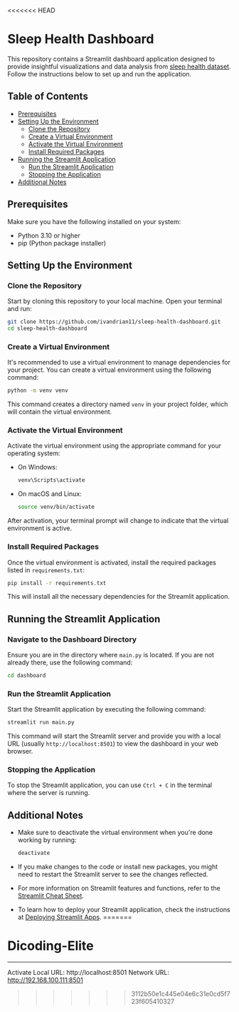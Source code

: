 <<<<<<< HEAD
# Sleep Health Dashboard

This repository contains a Streamlit dashboard application designed to provide insightful visualizations and data analysis from [sleep health dataset](https://www.kaggle.com/datasets/uom190346a/sleep-health-and-lifestyle-dataset/). Follow the instructions below to set up and run the application.

## Table of Contents

- [Prerequisites](#prerequisites)
- [Setting Up the Environment](#setting-up-the-environment)
  - [Clone the Repository](#clone-the-repository)
  - [Create a Virtual Environment](#create-a-virtual-environment)
  - [Activate the Virtual Environment](#activate-the-virtual-environment)
  - [Install Required Packages](#install-required-packages)
- [Running the Streamlit Application](#running-the-streamlit-application)
  - [Run the Streamlit Application](#run-the-streamlit-application)
  - [Stopping the Application](#stopping-the-application)
- [Additional Notes](#additional-notes)

## Prerequisites

Make sure you have the following installed on your system:

- Python 3.10 or higher
- pip (Python package installer)

## Setting Up the Environment

### Clone the Repository

Start by cloning this repository to your local machine. Open your terminal and run:

```bash
git clone https://github.com/ivandrian11/sleep-health-dashboard.git
cd sleep-health-dashboard
```

### Create a Virtual Environment

It's recommended to use a virtual environment to manage dependencies for your project. You can create a virtual environment using the following command:

```bash
python -m venv venv
```

This command creates a directory named `venv` in your project folder, which will contain the virtual environment.

### Activate the Virtual Environment

Activate the virtual environment using the appropriate command for your operating system:

- On Windows:

  ```bash
  venv\Scripts\activate
  ```

- On macOS and Linux:

  ```bash
  source venv/bin/activate
  ```

After activation, your terminal prompt will change to indicate that the virtual environment is active.

### Install Required Packages

Once the virtual environment is activated, install the required packages listed in `requirements.txt`:

```bash
pip install -r requirements.txt
```

This will install all the necessary dependencies for the Streamlit application.

## Running the Streamlit Application

### Navigate to the Dashboard Directory

Ensure you are in the directory where `main.py` is located. If you are not already there, use the following command:

```bash
cd dashboard
```

### Run the Streamlit Application

Start the Streamlit application by executing the following command:

```bash
streamlit run main.py
```

This command will start the Streamlit server and provide you with a local URL (usually `http://localhost:8501`) to view the dashboard in your web browser.

### Stopping the Application

To stop the Streamlit application, you can use `Ctrl + C` in the terminal where the server is running.

## Additional Notes

- Make sure to deactivate the virtual environment when you're done working by running:

  ```bash
  deactivate
  ```

- If you make changes to the code or install new packages, you might need to restart the Streamlit server to see the changes reflected.

- For more information on Streamlit features and functions, refer to the [Streamlit Cheat Sheet](https://docs.streamlit.io/develop/quick-reference/cheat-sheet).

- To learn how to deploy your Streamlit application, check the instructions at [Deploying Streamlit Apps](https://docs.streamlit.io/deploy/streamlit-community-cloud/deploy-your-app).
=======
# Dicoding-Elite
----------------------------------------
Activate
Local URL: http://localhost:8501
Network URL: http://192.168.100.111:8501
>>>>>>> 3112b50e1c445e04e6c31e0cd5f723f605410327
